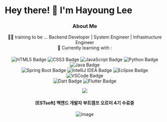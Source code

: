 # Hey there! 👋 I'm Hayoung Lee
<div align=center>

### About Me
👩‍💻 training to be ... Backend Developer | System Engineer | Infrastructure Engineer<br>
🌱 Currently learning with :

####
![HTML5 Badge](https://img.shields.io/badge/HTML5-%23E34F26.svg?style=flat&logo=html5&logoColor=white)
![CSS3 Badge](https://img.shields.io/badge/CSS3-%231572B6.svg?style=flat&logo=css3&logoColor=white)
![JavaScript Badge](https://img.shields.io/badge/JavaScript-%23F7DF1E.svg?style=flat&logo=javascript&logoColor=black)
![Python Badge](https://img.shields.io/badge/Python-%233776AB.svg?style=flat&logo=python&logoColor=white)
![Java Badge](https://img.shields.io/badge/Java-%23007396.svg?style=flat&logo=java&logoColor=white)<br>
![Spring Boot Badge](https://img.shields.io/badge/Spring_Boot-%236DB33F.svg?style=flat&logo=springboot&logoColor=white)
![IntelliJ IDEA Badge](https://img.shields.io/badge/IntelliJ_IDEA-%23000000.svg?style=flat&logo=intellij-idea&logoColor=white)
![Eclipse Badge](https://img.shields.io/badge/Eclipse-%232C2255.svg?style=flat&logo=eclipse&logoColor=white)
![VSCode Badge](https://img.shields.io/badge/VS_Code-%23007ACC.svg?style=flat&logo=visual-studio-code&logoColor=white)<br>
![Dart Badge](https://img.shields.io/badge/Dart-%230175C2.svg?style=flat&logo=dart&logoColor=white)
![Flutter Badge](https://img.shields.io/badge/Flutter-%2302569B.svg?style=flat&logo=flutter&logoColor=white)

<a href="https://github.com/emitlight">
  <img align="center" src="https://github-readme-stats.vercel.app/api/top-langs/?username=emitlight&layout=compact&theme=light&hide_border=true&langs_count=6&title_color=0377fc" />
</a>

#### [ESTsoft] 백엔드 개발자 부트캠프 오르미 4기 수료중

![image](https://github.com/emitlight/emitlight/assets/128894133/8b05efbe-c370-46ed-97aa-1849e571d533)

</div>
